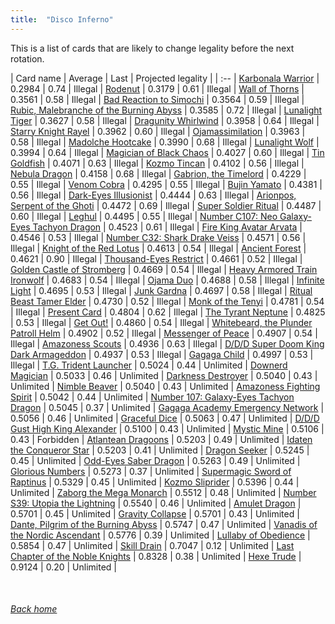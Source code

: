 ```yaml
---
title:  "Disco Inferno"
---
```


This is a list of cards that are likely to change legality before the next rotation.

| Card name | Average | Last | Projected legality |
| :-- |
[Karbonala Warrior](https://db.ygoprodeck.com/card/?search=Karbonala%20Warrior) | 0.2984 | 0.74 | Illegal |
[Rodenut](https://db.ygoprodeck.com/card/?search=Rodenut) | 0.3179 | 0.61 | Illegal |
[Wall of Thorns](https://db.ygoprodeck.com/card/?search=Wall%20of%20Thorns) | 0.3561 | 0.58 | Illegal |
[Bad Reaction to Simochi](https://db.ygoprodeck.com/card/?search=Bad%20Reaction%20to%20Simochi) | 0.3564 | 0.59 | Illegal |
[Rubic, Malebranche of the Burning Abyss](https://db.ygoprodeck.com/card/?search=Rubic,%20Malebranche%20of%20the%20Burning%20Abyss) | 0.3585 | 0.72 | Illegal |
[Lunalight Tiger](https://db.ygoprodeck.com/card/?search=Lunalight%20Tiger) | 0.3627 | 0.58 | Illegal |
[Dragunity Whirlwind](https://db.ygoprodeck.com/card/?search=Dragunity%20Whirlwind) | 0.3958 | 0.64 | Illegal |
[Starry Knight Rayel](https://db.ygoprodeck.com/card/?search=Starry%20Knight%20Rayel) | 0.3962 | 0.60 | Illegal |
[Ojamassimilation](https://db.ygoprodeck.com/card/?search=Ojamassimilation) | 0.3963 | 0.58 | Illegal |
[Madolche Hootcake](https://db.ygoprodeck.com/card/?search=Madolche%20Hootcake) | 0.3990 | 0.68 | Illegal |
[Lunalight Wolf](https://db.ygoprodeck.com/card/?search=Lunalight%20Wolf) | 0.3994 | 0.64 | Illegal |
[Magician of Black Chaos](https://db.ygoprodeck.com/card/?search=Magician%20of%20Black%20Chaos) | 0.4027 | 0.60 | Illegal |
[Tin Goldfish](https://db.ygoprodeck.com/card/?search=Tin%20Goldfish) | 0.4071 | 0.63 | Illegal |
[Kozmo Tincan](https://db.ygoprodeck.com/card/?search=Kozmo%20Tincan) | 0.4102 | 0.56 | Illegal |
[Nebula Dragon](https://db.ygoprodeck.com/card/?search=Nebula%20Dragon) | 0.4158 | 0.68 | Illegal |
[Gabrion, the Timelord](https://db.ygoprodeck.com/card/?search=Gabrion,%20the%20Timelord) | 0.4229 | 0.55 | Illegal |
[Venom Cobra](https://db.ygoprodeck.com/card/?search=Venom%20Cobra) | 0.4295 | 0.55 | Illegal |
[Bujin Yamato](https://db.ygoprodeck.com/card/?search=Bujin%20Yamato) | 0.4381 | 0.56 | Illegal |
[Dark-Eyes Illusionist](https://db.ygoprodeck.com/card/?search=Dark-Eyes%20Illusionist) | 0.4444 | 0.63 | Illegal |
[Arionpos, Serpent of the Ghoti](https://db.ygoprodeck.com/card/?search=Arionpos,%20Serpent%20of%20the%20Ghoti) | 0.4472 | 0.69 | Illegal |
[Super Soldier Ritual](https://db.ygoprodeck.com/card/?search=Super%20Soldier%20Ritual) | 0.4487 | 0.60 | Illegal |
[Leghul](https://db.ygoprodeck.com/card/?search=Leghul) | 0.4495 | 0.55 | Illegal |
[Number C107: Neo Galaxy-Eyes Tachyon Dragon](https://db.ygoprodeck.com/card/?search=Number%20C107:%20Neo%20Galaxy-Eyes%20Tachyon%20Dragon) | 0.4523 | 0.61 | Illegal |
[Fire King Avatar Arvata](https://db.ygoprodeck.com/card/?search=Fire%20King%20Avatar%20Arvata) | 0.4546 | 0.53 | Illegal |
[Number C32: Shark Drake Veiss](https://db.ygoprodeck.com/card/?search=Number%20C32:%20Shark%20Drake%20Veiss) | 0.4571 | 0.56 | Illegal |
[Knight of the Red Lotus](https://db.ygoprodeck.com/card/?search=Knight%20of%20the%20Red%20Lotus) | 0.4613 | 0.54 | Illegal |
[Ancient Forest](https://db.ygoprodeck.com/card/?search=Ancient%20Forest) | 0.4621 | 0.90 | Illegal |
[Thousand-Eyes Restrict](https://db.ygoprodeck.com/card/?search=Thousand-Eyes%20Restrict) | 0.4661 | 0.52 | Illegal |
[Golden Castle of Stromberg](https://db.ygoprodeck.com/card/?search=Golden%20Castle%20of%20Stromberg) | 0.4669 | 0.54 | Illegal |
[Heavy Armored Train Ironwolf](https://db.ygoprodeck.com/card/?search=Heavy%20Armored%20Train%20Ironwolf) | 0.4683 | 0.54 | Illegal |
[Ojama Duo](https://db.ygoprodeck.com/card/?search=Ojama%20Duo) | 0.4688 | 0.58 | Illegal |
[Infinite Light](https://db.ygoprodeck.com/card/?search=Infinite%20Light) | 0.4695 | 0.53 | Illegal |
[Junk Gardna](https://db.ygoprodeck.com/card/?search=Junk%20Gardna) | 0.4697 | 0.58 | Illegal |
[Ritual Beast Tamer Elder](https://db.ygoprodeck.com/card/?search=Ritual%20Beast%20Tamer%20Elder) | 0.4730 | 0.52 | Illegal |
[Monk of the Tenyi](https://db.ygoprodeck.com/card/?search=Monk%20of%20the%20Tenyi) | 0.4781 | 0.54 | Illegal |
[Present Card](https://db.ygoprodeck.com/card/?search=Present%20Card) | 0.4804 | 0.62 | Illegal |
[The Tyrant Neptune](https://db.ygoprodeck.com/card/?search=The%20Tyrant%20Neptune) | 0.4825 | 0.53 | Illegal |
[Get Out!](https://db.ygoprodeck.com/card/?search=Get%20Out!) | 0.4860 | 0.54 | Illegal |
[Whitebeard, the Plunder Patroll Helm](https://db.ygoprodeck.com/card/?search=Whitebeard,%20the%20Plunder%20Patroll%20Helm) | 0.4902 | 0.52 | Illegal |
[Messenger of Peace](https://db.ygoprodeck.com/card/?search=Messenger%20of%20Peace) | 0.4907 | 0.54 | Illegal |
[Amazoness Scouts](https://db.ygoprodeck.com/card/?search=Amazoness%20Scouts) | 0.4936 | 0.63 | Illegal |
[D/D/D Super Doom King Dark Armageddon](https://db.ygoprodeck.com/card/?search=D/D/D%20Super%20Doom%20King%20Dark%20Armageddon) | 0.4937 | 0.53 | Illegal |
[Gagaga Child](https://db.ygoprodeck.com/card/?search=Gagaga%20Child) | 0.4997 | 0.53 | Illegal |
[T.G. Trident Launcher](https://db.ygoprodeck.com/card/?search=T.G.%20Trident%20Launcher) | 0.5024 | 0.44 | Unlimited |
[Downerd Magician](https://db.ygoprodeck.com/card/?search=Downerd%20Magician) | 0.5033 | 0.46 | Unlimited |
[Darkness Destroyer](https://db.ygoprodeck.com/card/?search=Darkness%20Destroyer) | 0.5040 | 0.43 | Unlimited |
[Nimble Beaver](https://db.ygoprodeck.com/card/?search=Nimble%20Beaver) | 0.5040 | 0.43 | Unlimited |
[Amazoness Fighting Spirit](https://db.ygoprodeck.com/card/?search=Amazoness%20Fighting%20Spirit) | 0.5042 | 0.44 | Unlimited |
[Number 107: Galaxy-Eyes Tachyon Dragon](https://db.ygoprodeck.com/card/?search=Number%20107:%20Galaxy-Eyes%20Tachyon%20Dragon) | 0.5045 | 0.37 | Unlimited |
[Gagaga Academy Emergency Network](https://db.ygoprodeck.com/card/?search=Gagaga%20Academy%20Emergency%20Network) | 0.5056 | 0.46 | Unlimited |
[Graceful Dice](https://db.ygoprodeck.com/card/?search=Graceful%20Dice) | 0.5063 | 0.47 | Unlimited |
[D/D/D Gust High King Alexander](https://db.ygoprodeck.com/card/?search=D/D/D%20Gust%20High%20King%20Alexander) | 0.5100 | 0.43 | Unlimited |
[Mystic Mine](https://db.ygoprodeck.com/card/?search=Mystic%20Mine) | 0.5106 | 0.43 | Forbidden |
[Atlantean Dragoons](https://db.ygoprodeck.com/card/?search=Atlantean%20Dragoons) | 0.5203 | 0.49 | Unlimited |
[Idaten the Conqueror Star](https://db.ygoprodeck.com/card/?search=Idaten%20the%20Conqueror%20Star) | 0.5203 | 0.41 | Unlimited |
[Dragon Seeker](https://db.ygoprodeck.com/card/?search=Dragon%20Seeker) | 0.5245 | 0.45 | Unlimited |
[Odd-Eyes Saber Dragon](https://db.ygoprodeck.com/card/?search=Odd-Eyes%20Saber%20Dragon) | 0.5263 | 0.49 | Unlimited |
[Glorious Numbers](https://db.ygoprodeck.com/card/?search=Glorious%20Numbers) | 0.5273 | 0.37 | Unlimited |
[Supermagic Sword of Raptinus](https://db.ygoprodeck.com/card/?search=Supermagic%20Sword%20of%20Raptinus) | 0.5329 | 0.45 | Unlimited |
[Kozmo Sliprider](https://db.ygoprodeck.com/card/?search=Kozmo%20Sliprider) | 0.5396 | 0.44 | Unlimited |
[Zaborg the Mega Monarch](https://db.ygoprodeck.com/card/?search=Zaborg%20the%20Mega%20Monarch) | 0.5512 | 0.48 | Unlimited |
[Number S39: Utopia the Lightning](https://db.ygoprodeck.com/card/?search=Number%20S39:%20Utopia%20the%20Lightning) | 0.5540 | 0.46 | Unlimited |
[Amulet Dragon](https://db.ygoprodeck.com/card/?search=Amulet%20Dragon) | 0.5701 | 0.45 | Unlimited |
[Gravity Collapse](https://db.ygoprodeck.com/card/?search=Gravity%20Collapse) | 0.5701 | 0.43 | Unlimited |
[Dante, Pilgrim of the Burning Abyss](https://db.ygoprodeck.com/card/?search=Dante,%20Pilgrim%20of%20the%20Burning%20Abyss) | 0.5747 | 0.47 | Unlimited |
[Vanadis of the Nordic Ascendant](https://db.ygoprodeck.com/card/?search=Vanadis%20of%20the%20Nordic%20Ascendant) | 0.5776 | 0.39 | Unlimited |
[Lullaby of Obedience](https://db.ygoprodeck.com/card/?search=Lullaby%20of%20Obedience) | 0.5854 | 0.47 | Unlimited |
[Skill Drain](https://db.ygoprodeck.com/card/?search=Skill%20Drain) | 0.7047 | 0.12 | Unlimited |
[Last Chapter of the Noble Knights](https://db.ygoprodeck.com/card/?search=Last%20Chapter%20of%20the%20Noble%20Knights) | 0.8328 | 0.38 | Unlimited |
[Hexe Trude](https://db.ygoprodeck.com/card/?search=Hexe%20Trude) | 0.9124 | 0.20 | Unlimited |

<br>

###### [Back home](index)